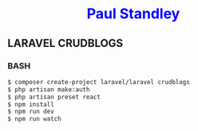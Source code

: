 # <h1 align="center" style="color:blue">**Paul Standley**</h1>

## LARAVEL CRUDBLOGS

### BASH

```bash
$ composer create-project laravel/laravel crudblogs
$ php artisan make:auth
$ php artisan preset react
$ npm install
$ npm run dev
$ npm run watch
```
